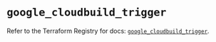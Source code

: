 # `google_cloudbuild_trigger`

Refer to the Terraform Registry for docs: [`google_cloudbuild_trigger`](https://registry.terraform.io/providers/hashicorp/google/6.5.0/docs/resources/cloudbuild_trigger).
